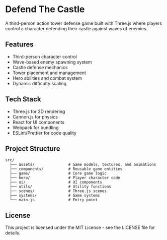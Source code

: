 
# Defend The Castle

A third-person action tower defense game built with Three.js where players control a character defending their castle against waves of enemies.

## Features

- Third-person character control
- Wave-based enemy spawning system
- Castle defense mechanics
- Tower placement and management
- Hero abilities and combat system
- Dynamic difficulty scaling

## Tech Stack

- Three.js for 3D rendering
- Cannon.js for physics
- React for UI components
- Webpack for bundling
- ESLint/Prettier for code quality

## Project Structure

```
src/
  ├── assets/               # Game models, textures, and animations
  ├── components/           # Reusable game entities
  ├── game/                 # Core game logic
  ├── hero/                 # Player character code
  ├── ui/                   # UI components
  ├── utils/                # Utility functions
  ├── scenes/               # Three.js scenes
  ├── systems/              # Game systems
  └── main.js               # Entry point
```


## License

This project is licensed under the MIT License - see the LICENSE file for details. 

